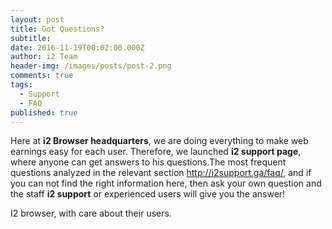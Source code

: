 ```yaml
---
layout: post
title: Got Questions?
subtitle:
date: 2016-11-19T00:02:00.000Z
author: i2 Team
header-img: /images/posts/post-2.png
comments: true
tags:
  - Support
  - FAQ
published: true
---
```

Here at **i2 Browser headquarters**, we are doing everything to make web earnings easy for each user. Therefore, we launched **i2 support page**, where anyone can get answers to his questions.The most frequent questions analyzed in the relevant section http://i2support.ga/faq/, and if you can not find the right information here, then ask your own question and the staff **i2 support** or experienced users will give you the answer!

I2 browser, with care about their users.
